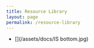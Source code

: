 ```yaml
---
title: Resource Library
layout: page
permalink: /resource-library
---
```


- [](/assets/docs/IS bottom.jpg)

<!-- {% include footer.html %} -->
